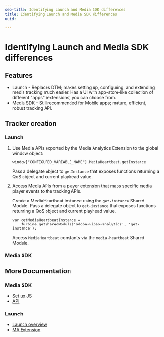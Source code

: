 ```yaml
---
seo-title: Identifying Launch and Media SDK differences
title: Identifying Launch and Media SDK differences
uuid: 

---
```


# Identifying Launch and Media SDK differences

## Features 

* Launch - Replaces DTM; makes setting up, configuring, and extending media tracking much easier. Has a UI with app-store-like collection of different "apps" (extensions) you can choose from.
* Media SDK - Still recommended for Mobile apps; mature, efficient, robust tracking API.

## Tracker creation

### Launch

   1. Use Media APIs exported by the Media Analytics Extension to the global window object:

       `window["CONFIGURED_VARIABLE_NAME"].MediaHeartbeat.getInstance`

       Pass a delegate object to `getInstance` that exposes functions returning a QoS object and current playhead value.
   1. Access Media APIs from a player extension that maps specific media player events to the tracking APIs. 

       Create a MediaHeartbeat instance using the `get-instance` Shared Module. 
       Pass a delegate object to `get-instance` that exposes functions returning a QoS object and current playhead value.

       ```
       var getMediaHeartbeatInstance =
           turbine.getSharedModule('adobe-video-analytics', 'get-instance');
       ```

       Access `MediaHeartbeat` constants via the `media-heartbeat` Shared Module.
      
### Media SDK

## More Documentation

### Media SDK 

   * [Set up JS](../../sdk-implement/setup/set-up-js.md)
   * [API](https://adobe-marketing-cloud.github.io/media-sdks/reference/javascript/MediaHeartbeat.html)

### Launch 

   * [Launch overview](https://docs.adobe.com/content/help/en/launch/using/extensions-ref/adobe-extension/media-analytics-extension/overview.html)
   * [MA Extension](https://docs.adobe.com/content/help/en/launch/using/extensions-ref/adobe-extension/media-analytics-extension/overview.html)


